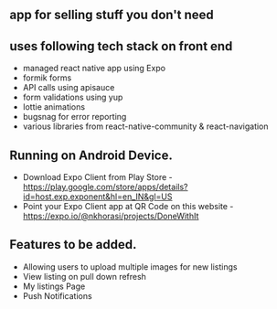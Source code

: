 ## app for selling stuff you don't need

## uses following tech stack on front end

- managed react native app using Expo
- formik forms
- API calls using apisauce
- form validations using yup
- lottie animations
- bugsnag for error reporting
- various libraries from react-native-community & react-navigation

## Running on Android Device.

- Download Expo Client from Play Store - https://play.google.com/store/apps/details?id=host.exp.exponent&hl=en_IN&gl=US
- Point your Expo Client app at QR Code on this website - https://expo.io/@nkhorasi/projects/DoneWithIt

## Features to be added.

- Allowing users to upload multiple images for new listings
- View listing on pull down refresh
- My listings Page
- Push Notifications
